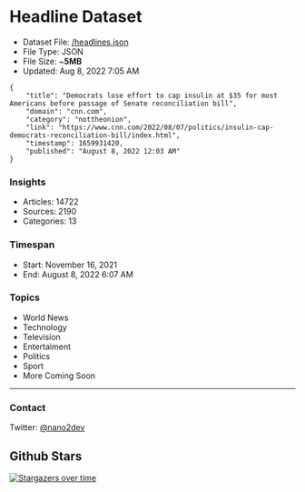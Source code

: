 # Headline Dataset

- Dataset File: [/headlines.json](https://raw.githubusercontent.com/fwd/news/master/headlines.json) 
- File Type: JSON
- File Size: ~**5MB**
- Updated: Aug 8, 2022 7:05 AM

```
{
    "title": "Democrats lose effort to cap insulin at $35 for most Americans before passage of Senate reconciliation bill",
    "domain": "cnn.com",
    "category": "nottheonion",
    "link": "https://www.cnn.com/2022/08/07/politics/insulin-cap-democrats-reconciliation-bill/index.html",
    "timestamp": 1659931420,
    "published": "August 8, 2022 12:03 AM"
}
```

### Insights

- Articles: 14722
- Sources: 2190
- Categories: 13

### Timespan

- Start: November 16, 2021
- End: August 8, 2022 6:07 AM

### Topics

- World News
- Technology
- Television
- Entertaiment
- Politics
- Sport
- More Coming Soon

---

### Contact 

Twitter: [@nano2dev](https://twitter.com/nano2dev)

## Github Stars

[![Stargazers over time](https://starchart.cc/fwd/news.svg)](https://starchart.cc/fwd/news)
	